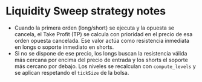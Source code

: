 # Liquidity Sweep strategy notes

- Cuando la primera orden (long/short) se ejecuta y la opuesta se cancela, el Take Profit (TP) se calcula con prioridad en el precio de esa orden opuesta cancelada. Ese valor actúa como resistencia inmediata en longs o soporte inmediato en shorts.
- Si no se dispone de ese precio, los longs buscan la resistencia válida más cercana por encima del precio de entrada y los shorts el soporte más cercano por debajo. Los niveles se recalculan con `compute_levels` y se aplican respetando el `tickSize` de la bolsa.
